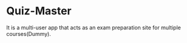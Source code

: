 # Quiz-Master
It is a multi-user app  that acts as an exam preparation site for multiple courses(Dummy). 
